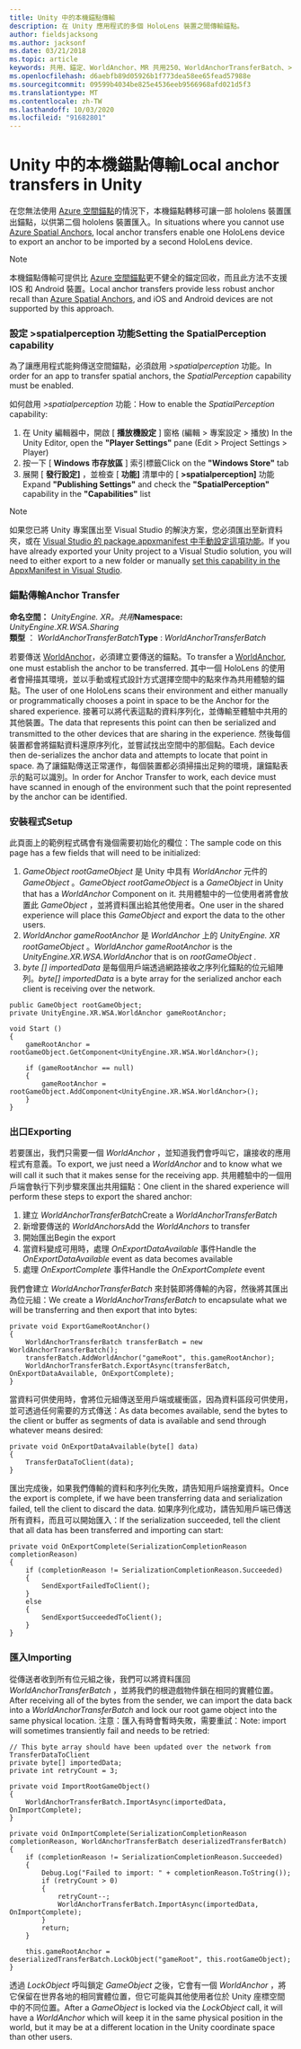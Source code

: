 ```yaml
---
title: Unity 中的本機錨點傳輸
description: 在 Unity 應用程式的多個 HoloLens 裝置之間傳輸錨點。
author: fieldsjacksong
ms.author: jacksonf
ms.date: 03/21/2018
ms.topic: article
keywords: 共用、錨定、WorldAnchor、MR 共用250、WorldAnchorTransferBatch、>spatialperception、傳輸、本機錨定、錨點匯出、錨點匯入
ms.openlocfilehash: d6aebfb89d05926b1f773dea58ee65fead57988e
ms.sourcegitcommit: 09599b4034be825e4536eeb9566968afd021d5f3
ms.translationtype: MT
ms.contentlocale: zh-TW
ms.lasthandoff: 10/03/2020
ms.locfileid: "91682801"
---
```

# <a name="local-anchor-transfers-in-unity"></a><span data-ttu-id="b73cd-104">Unity 中的本機錨點傳輸</span><span class="sxs-lookup"><span data-stu-id="b73cd-104">Local anchor transfers in Unity</span></span>

<span data-ttu-id="b73cd-105">在您無法使用 <a href="https://docs.microsoft.com/azure/spatial-anchors" target="_blank">Azure 空間錨點</a>的情況下，本機錨點轉移可讓一部 hololens 裝置匯出錨點，以供第二個 hololens 裝置匯入。</span><span class="sxs-lookup"><span data-stu-id="b73cd-105">In situations where you cannot use <a href="https://docs.microsoft.com/azure/spatial-anchors" target="_blank">Azure Spatial Anchors</a>, local anchor transfers enable one HoloLens device to export an anchor to be imported by a second HoloLens device.</span></span>

>[!NOTE]
><span data-ttu-id="b73cd-106">本機錨點傳輸可提供比 <a href="https://docs.microsoft.com/azure/spatial-anchors" target="_blank">Azure 空間錨點</a>更不健全的錨定回收，而且此方法不支援 IOS 和 Android 裝置。</span><span class="sxs-lookup"><span data-stu-id="b73cd-106">Local anchor transfers provide less robust anchor recall than <a href="https://docs.microsoft.com/azure/spatial-anchors" target="_blank">Azure Spatial Anchors</a>, and iOS and Android devices are not supported by this approach.</span></span>

### <a name="setting-the-spatialperception-capability"></a><span data-ttu-id="b73cd-107">設定 >spatialperception 功能</span><span class="sxs-lookup"><span data-stu-id="b73cd-107">Setting the SpatialPerception capability</span></span>

<span data-ttu-id="b73cd-108">為了讓應用程式能夠傳送空間錨點，必須啟用 *>spatialperception* 功能。</span><span class="sxs-lookup"><span data-stu-id="b73cd-108">In order for an app to transfer spatial anchors, the *SpatialPerception* capability must be enabled.</span></span>

<span data-ttu-id="b73cd-109">如何啟用 *>spatialperception* 功能：</span><span class="sxs-lookup"><span data-stu-id="b73cd-109">How to enable the *SpatialPerception* capability:</span></span>
1. <span data-ttu-id="b73cd-110">在 Unity 編輯器中，開啟 [ **播放機設定** ] 窗格 (編輯 > 專案設定 > 播放) </span><span class="sxs-lookup"><span data-stu-id="b73cd-110">In the Unity Editor, open the **"Player Settings"** pane (Edit > Project Settings > Player)</span></span>
2. <span data-ttu-id="b73cd-111">按一下 [ **Windows 市存放區** ] 索引標籤</span><span class="sxs-lookup"><span data-stu-id="b73cd-111">Click on the **"Windows Store"** tab</span></span>
3. <span data-ttu-id="b73cd-112">展開 [ **發行設定]** ，並檢查 [ **功能]** 清單中的 [ **>spatialperception]** 功能</span><span class="sxs-lookup"><span data-stu-id="b73cd-112">Expand **"Publishing Settings"** and check the **"SpatialPerception"** capability in the **"Capabilities"** list</span></span>

>[!NOTE]
><span data-ttu-id="b73cd-113">如果您已將 Unity 專案匯出至 Visual Studio 的解決方案，您必須匯出至新資料夾，或在 [Visual Studio 的 package.appxmanifest 中手動設定這項功能](local-anchor-transfers-in-directx.md#set-up-your-app-to-use-the-spatialperception-capability)。</span><span class="sxs-lookup"><span data-stu-id="b73cd-113">If you have already exported your Unity project to a Visual Studio solution, you will need to either export to a new folder or manually [set this capability in the AppxManifest in Visual Studio](local-anchor-transfers-in-directx.md#set-up-your-app-to-use-the-spatialperception-capability).</span></span>

### <a name="anchor-transfer"></a><span data-ttu-id="b73cd-114">錨點傳輸</span><span class="sxs-lookup"><span data-stu-id="b73cd-114">Anchor Transfer</span></span>

<span data-ttu-id="b73cd-115">**命名空間：** *UnityEngine. XR。共用*</span><span class="sxs-lookup"><span data-stu-id="b73cd-115">**Namespace:** *UnityEngine.XR.WSA.Sharing*</span></span><br>
<span data-ttu-id="b73cd-116">**類型** ： *WorldAnchorTransferBatch*</span><span class="sxs-lookup"><span data-stu-id="b73cd-116">**Type** : *WorldAnchorTransferBatch*</span></span>

<span data-ttu-id="b73cd-117">若要傳送 [WorldAnchor](../develop/unity/coordinate-systems-in-unity.md)，必須建立要傳送的錨點。</span><span class="sxs-lookup"><span data-stu-id="b73cd-117">To transfer a [WorldAnchor](../develop/unity/coordinate-systems-in-unity.md), one must establish the anchor to be transferred.</span></span> <span data-ttu-id="b73cd-118">其中一個 HoloLens 的使用者會掃描其環境，並以手動或程式設計方式選擇空間中的點來作為共用體驗的錨點。</span><span class="sxs-lookup"><span data-stu-id="b73cd-118">The user of one HoloLens scans their environment and either manually or programmatically chooses a point in space to be the Anchor for the shared experience.</span></span> <span data-ttu-id="b73cd-119">接著可以將代表這點的資料序列化，並傳輸至體驗中共用的其他裝置。</span><span class="sxs-lookup"><span data-stu-id="b73cd-119">The data that represents this point can then be serialized and transmitted to the other devices that are sharing in the experience.</span></span> <span data-ttu-id="b73cd-120">然後每個裝置都會將錨點資料還原序列化，並嘗試找出空間中的那個點。</span><span class="sxs-lookup"><span data-stu-id="b73cd-120">Each device then de-serializes the anchor data and attempts to locate that point in space.</span></span> <span data-ttu-id="b73cd-121">為了讓錨點傳送正常運作，每個裝置都必須掃描出足夠的環境，讓錨點表示的點可以識別。</span><span class="sxs-lookup"><span data-stu-id="b73cd-121">In order for Anchor Transfer to work, each device must have scanned in enough of the environment such that the point represented by the anchor can be identified.</span></span>

### <a name="setup"></a><span data-ttu-id="b73cd-122">安裝程式</span><span class="sxs-lookup"><span data-stu-id="b73cd-122">Setup</span></span>

<span data-ttu-id="b73cd-123">此頁面上的範例程式碼會有幾個需要初始化的欄位：</span><span class="sxs-lookup"><span data-stu-id="b73cd-123">The sample code on this page has a few fields that will need to be initialized:</span></span>
1. <span data-ttu-id="b73cd-124">*GameObject rootGameObject* 是 Unity 中具有 *WorldAnchor* 元件的 *GameObject* 。</span><span class="sxs-lookup"><span data-stu-id="b73cd-124">*GameObject rootGameObject* is a *GameObject* in Unity that has a *WorldAnchor* Component on it.</span></span> <span data-ttu-id="b73cd-125">共用體驗中的一位使用者將會放置此 *GameObject* ，並將資料匯出給其他使用者。</span><span class="sxs-lookup"><span data-stu-id="b73cd-125">One user in the shared experience will place this *GameObject* and export the data to the other users.</span></span>
2. <span data-ttu-id="b73cd-126">*WorldAnchor gameRootAnchor* 是 *WorldAnchor* 上的 *UnityEngine. XR rootGameObject* 。</span><span class="sxs-lookup"><span data-stu-id="b73cd-126">*WorldAnchor gameRootAnchor* is the *UnityEngine.XR.WSA.WorldAnchor* that is on *rootGameObject* .</span></span>
3. <span data-ttu-id="b73cd-127">*byte [] importedData* 是每個用戶端透過網路接收之序列化錨點的位元組陣列。</span><span class="sxs-lookup"><span data-stu-id="b73cd-127">*byte[] importedData* is a byte array for the serialized anchor each client is receiving over the network.</span></span>

```
public GameObject rootGameObject;
private UnityEngine.XR.WSA.WorldAnchor gameRootAnchor;

void Start ()
{
    gameRootAnchor = rootGameObject.GetComponent<UnityEngine.XR.WSA.WorldAnchor>();

    if (gameRootAnchor == null)
    {
        gameRootAnchor = rootGameObject.AddComponent<UnityEngine.XR.WSA.WorldAnchor>();
    }
}
```

### <a name="exporting"></a><span data-ttu-id="b73cd-128">出口</span><span class="sxs-lookup"><span data-stu-id="b73cd-128">Exporting</span></span>

<span data-ttu-id="b73cd-129">若要匯出，我們只需要一個 *WorldAnchor* ，並知道我們會呼叫它，讓接收的應用程式有意義。</span><span class="sxs-lookup"><span data-stu-id="b73cd-129">To export, we just need a *WorldAnchor* and to know what we will call it such that it makes sense for the receiving app.</span></span> <span data-ttu-id="b73cd-130">共用體驗中的一個用戶端會執行下列步驟來匯出共用錨點：</span><span class="sxs-lookup"><span data-stu-id="b73cd-130">One client in the shared experience will perform these steps to export the shared anchor:</span></span>
1. <span data-ttu-id="b73cd-131">建立 *WorldAnchorTransferBatch*</span><span class="sxs-lookup"><span data-stu-id="b73cd-131">Create a *WorldAnchorTransferBatch*</span></span>
2. <span data-ttu-id="b73cd-132">新增要傳送的 *WorldAnchors*</span><span class="sxs-lookup"><span data-stu-id="b73cd-132">Add the *WorldAnchors* to transfer</span></span>
3. <span data-ttu-id="b73cd-133">開始匯出</span><span class="sxs-lookup"><span data-stu-id="b73cd-133">Begin the export</span></span>
4. <span data-ttu-id="b73cd-134">當資料變成可用時，處理 *OnExportDataAvailable* 事件</span><span class="sxs-lookup"><span data-stu-id="b73cd-134">Handle the *OnExportDataAvailable* event as data becomes available</span></span>
5. <span data-ttu-id="b73cd-135">處理 *OnExportComplete* 事件</span><span class="sxs-lookup"><span data-stu-id="b73cd-135">Handle the *OnExportComplete* event</span></span>

<span data-ttu-id="b73cd-136">我們會建立 *WorldAnchorTransferBatch* 來封裝即將傳輸的內容，然後將其匯出為位元組：</span><span class="sxs-lookup"><span data-stu-id="b73cd-136">We create a *WorldAnchorTransferBatch* to encapsulate what we will be transferring and then export that into bytes:</span></span>

```
private void ExportGameRootAnchor()
{
    WorldAnchorTransferBatch transferBatch = new WorldAnchorTransferBatch();
    transferBatch.AddWorldAnchor("gameRoot", this.gameRootAnchor);
    WorldAnchorTransferBatch.ExportAsync(transferBatch, OnExportDataAvailable, OnExportComplete);
}
```

<span data-ttu-id="b73cd-137">當資料可供使用時，會將位元組傳送至用戶端或緩衝區，因為資料區段可供使用，並可透過任何需要的方式傳送：</span><span class="sxs-lookup"><span data-stu-id="b73cd-137">As data becomes available, send the bytes to the client or buffer as segments of data is available and send through whatever means desired:</span></span>

```
private void OnExportDataAvailable(byte[] data)
{
    TransferDataToClient(data);
}
```

<span data-ttu-id="b73cd-138">匯出完成後，如果我們傳輸的資料和序列化失敗，請告知用戶端捨棄資料。</span><span class="sxs-lookup"><span data-stu-id="b73cd-138">Once the export is complete, if we have been transferring data and serialization failed, tell the client to discard the data.</span></span> <span data-ttu-id="b73cd-139">如果序列化成功，請告知用戶端已傳送所有資料，而且可以開始匯入：</span><span class="sxs-lookup"><span data-stu-id="b73cd-139">If the serialization succeeded, tell the client that all data has been transferred and importing can start:</span></span>

```
private void OnExportComplete(SerializationCompletionReason completionReason)
{
    if (completionReason != SerializationCompletionReason.Succeeded)
    {
        SendExportFailedToClient();
    }
    else
    {
        SendExportSucceededToClient();
    }
}
```

### <a name="importing"></a><span data-ttu-id="b73cd-140">匯入</span><span class="sxs-lookup"><span data-stu-id="b73cd-140">Importing</span></span>

<span data-ttu-id="b73cd-141">從傳送者收到所有位元組之後，我們可以將資料匯回 *WorldAnchorTransferBatch* ，並將我們的根遊戲物件鎖在相同的實體位置。</span><span class="sxs-lookup"><span data-stu-id="b73cd-141">After receiving all of the bytes from the sender, we can import the data back into a *WorldAnchorTransferBatch* and lock our root game object into the same physical location.</span></span> <span data-ttu-id="b73cd-142">注意：匯入有時會暫時失敗，需要重試：</span><span class="sxs-lookup"><span data-stu-id="b73cd-142">Note: import will sometimes transiently fail and needs to be retried:</span></span>

```
// This byte array should have been updated over the network from TransferDataToClient
private byte[] importedData;
private int retryCount = 3;

private void ImportRootGameObject()
{
    WorldAnchorTransferBatch.ImportAsync(importedData, OnImportComplete);
}

private void OnImportComplete(SerializationCompletionReason completionReason, WorldAnchorTransferBatch deserializedTransferBatch)
{
    if (completionReason != SerializationCompletionReason.Succeeded)
    {
        Debug.Log("Failed to import: " + completionReason.ToString());
        if (retryCount > 0)
        {
            retryCount--;
            WorldAnchorTransferBatch.ImportAsync(importedData, OnImportComplete);
        }
        return;
    }

    this.gameRootAnchor = deserializedTransferBatch.LockObject("gameRoot", this.rootGameObject);
}
```

<span data-ttu-id="b73cd-143">透過 *LockObject* 呼叫鎖定 *GameObject* 之後，它會有一個 *WorldAnchor* ，將它保留在世界各地的相同實體位置，但它可能與其他使用者位於 Unity 座標空間中的不同位置。</span><span class="sxs-lookup"><span data-stu-id="b73cd-143">After a *GameObject* is locked via the *LockObject* call, it will have a *WorldAnchor* which will keep it in the same physical position in the world, but it may be at a different location in the Unity coordinate space than other users.</span></span>

